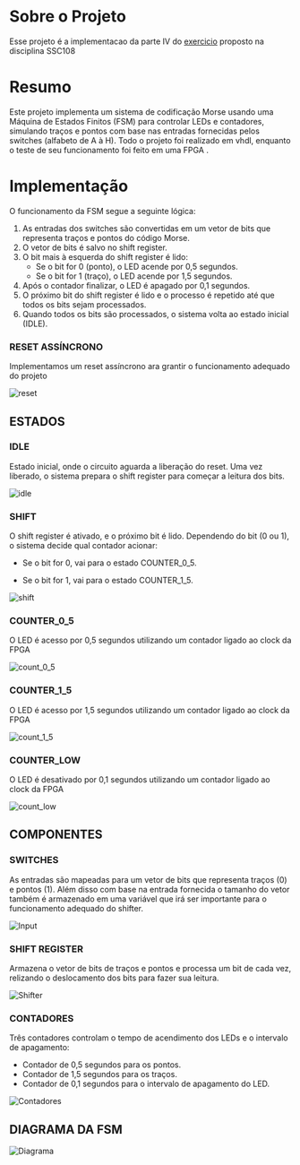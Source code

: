 # Sobre o Projeto
Esse projeto é a implementacao da parte IV do [exercicio](lab5.pdf) proposto na disciplina SSC108 

# Resumo
Este projeto implementa um sistema de codificação Morse usando uma Máquina de Estados Finitos (FSM) para controlar LEDs e contadores, simulando traços e pontos com base nas entradas fornecidas pelos switches (alfabeto de A à H). Todo o projeto foi realizado em vhdl, enquanto o teste de seu funcionamento foi feito em uma FPGA  .

# Implementação
O funcionamento da FSM segue a seguinte lógica:
1. As entradas dos switches são convertidas em um vetor de bits que representa traços e pontos do código Morse.
2. O vetor de bits é salvo no shift register.
3. O bit mais à esquerda do shift register é lido:
    - Se o bit for 0 (ponto), o LED acende por 0,5 segundos.
    - Se o bit for 1 (traço), o LED acende por 1,5 segundos.
4. Após o contador finalizar, o LED é apagado por 0,1 segundos.
5. O próximo bit do shift register é lido e o processo é repetido até que todos os bits sejam processados.
6. Quando todos os bits são processados, o sistema volta ao estado inicial (IDLE).
### RESET ASSÍNCRONO
Implementamos um reset assíncrono ara grantir o funcionamento adequado do projeto

![reset](imagens/reset.png)

## ESTADOS

### IDLE
Estado inicial, onde o circuito aguarda a liberação do reset. Uma vez liberado, o sistema prepara o shift register para começar a leitura dos bits.

![idle](imagens/idle.png)


### SHIFT

O shift register é ativado, e o próximo bit é lido. Dependendo do bit (0 ou 1), o sistema decide qual contador acionar:

- Se o bit for 0, vai para o estado COUNTER_0_5.

- Se o bit for 1, vai para o estado COUNTER_1_5.

![shift](imagens/shift.png)


### COUNTER_0_5
O LED é acesso por 0,5 segundos utilizando um contador ligado ao clock da FPGA

![count_0_5](imagens/count_0_5.png)


### COUNTER_1_5
O LED é acesso por 1,5 segundos utilizando um contador ligado ao clock da FPGA

![count_1_5](imagens/count_1_5.png)

### COUNTER_LOW
O LED é desativado por 0,1 segundos utilizando um contador ligado ao clock da FPGA

![count_low](imagens/count_low.png)

## COMPONENTES

### SWITCHES
As entradas são mapeadas para um vetor de bits que representa traços (0) e pontos (1). Além disso com base na entrada fornecida o tamanho do vetor também é armazenado em uma variável que irá ser importante para o funcionamento adequado do shifter.

![Input](imagens/input.png)

### SHIFT REGISTER
Armazena o vetor de bits de traços e pontos e processa um bit de cada vez, relizando o deslocamento dos bits para fazer sua leitura.

![Shifter](imagens/shifter.png)

### CONTADORES 
Três contadores controlam o tempo de acendimento dos LEDs e o intervalo de apagamento:    
- Contador de 0,5 segundos para os pontos.
- Contador de 1,5 segundos para os traços.
- Contador de 0,1 segundos para o intervalo de apagamento do LED.

![Contadores](imagens/contador.png)

## DIAGRAMA DA FSM

![Diagrama](imagens/diagrama.png)


